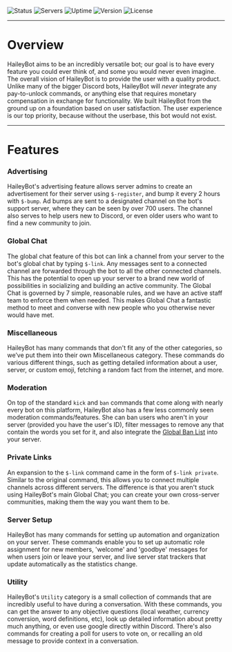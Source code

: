 ![Status][status] ![Servers][servers] ![Uptime][uptime] ![Version][version] ![License][license]

[status]: https://top.gg/api/widget/status/423637161632464906.svg?noavatar=true
[servers]: https://top.gg/api/widget/servers/423637161632464906.svg?noavatar=true
[uptime]: https://img.shields.io/uptimerobot/ratio/m784065506-f9e54410b7e5bb102ad08c84?labelColor=35383d&label=%E2%80%8B%20%E2%80%8B%20uptime%20%E2%80%8B%20%E2%80%8B%20%E2%80%8B
[version]: https://img.shields.io/github/manifest-json/v/haileybot/haileybot.github.io?color=blueviolet&labelColor=35383d&label=%E2%80%8B%20%E2%80%8B%20version%20%E2%80%8B%20%E2%80%8B%20%E2%80%8B
[license]: https://img.shields.io/github/license/haileybot/haileybot.github.io?labelColor=35383d&label=%E2%80%8B%20%E2%80%8B%20license%20%E2%80%8B%20%E2%80%8B%20%E2%80%8B

---
# Overview
HaileyBot aims to be an incredibly versatile bot; our goal is to have every feature you could ever think of, and some you would never even imagine. The overall vision of HaileyBot is to provide the user with a quality product. Unlike many of the bigger Discord bots, HaileyBot will _never_ integrate any pay-to-unlock commands, or anything else that requires monetary compensation in exchange for functionality. We built HaileyBot from the ground up on a foundation based on user satisfaction. The user experience is our top priority, because without the userbase, this bot would not exist.

---
# Features
### Advertising
HaileyBot's advertising feature allows server admins to create an advertisement for their server using `$-register`, and bump it every 2 hours with `$-bump`. Ad bumps are sent to a designated channel on the bot's support server, where they can be seen by over 700 users. The channel also serves to help users new to Discord, or even older users who want to find a new community to join.
### Global Chat
The global chat feature of this bot can link a channel from your server to the bot's global chat by typing `$-link`. Any messages sent to a connected channel are forwarded through the bot to all the other connected channels. This has the potential to open up your server to a brand new world of possibilities in socializing and building an active community. The Global Chat is governed by 7 simple, reasonable rules, and we have an active staff team to enforce them when needed. This makes Global Chat a fantastic method to meet and converse with new people who you otherwise never would have met.
### Miscellaneous
HaileyBot has many commands that don't fit any of the other categories, so we’ve put them into their own Miscellaneous category. These commands do various different things, such as getting detailed information about a user, server, or custom emoji, fetching a random fact from the internet, and more.
### Moderation
On top of the standard `kick` and `ban` commands that come along with nearly every bot on this platform, HaileyBot also has a few less commonly seen moderation commands/features. She can ban users who aren't in your server (provided you have the user's ID), filter messages to remove any that contain the words you set for it, and also integrate the [Global Ban List](https://faq.haileybot.com/#ban-list) into your server.
### Private Links
An expansion to the `$-link` command came in the form of `$-link private`. Similar to the original command, this allows you to connect multiple channels across different servers. The difference is that you aren't stuck using HaileyBot's main Global Chat; you can create your own cross-server communities, making them the way you want them to be.
### Server Setup
HaileyBot has many commands for setting up automation and organization on your server. These commands enable you to set up automatic role assignment for new members, 'welcome' and 'goodbye' messages for when users join or leave your server, and live server stat trackers that update automatically as the statistics change.
### Utility
HaileyBot's `Utility` category is a small collection of commands that are incredibly useful to have during a conversation. With these commands, you can get the answer to any objective questions (local weather, currency conversion, word definitions, etc), look up detailed information about pretty much anything, or even use google directly within Discord. There's also commands for creating a poll for users to vote on, or recalling an old message to provide context in a conversation.
